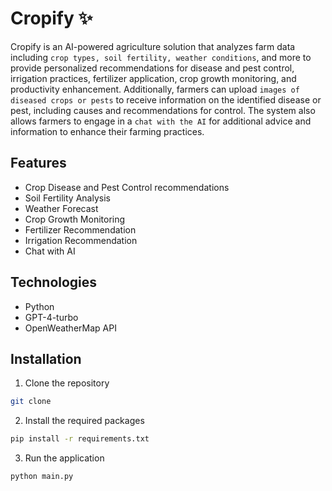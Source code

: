 


# Cropify ✨
Cropify is an AI-powered agriculture solution that analyzes farm data including `crop types, soil fertility, weather conditions`, and more to provide personalized recommendations for disease and pest control, irrigation practices, fertilizer application, crop growth monitoring, and productivity enhancement. Additionally, farmers can upload `images of diseased crops or pests` to receive information on the identified disease or pest, including causes and recommendations for control. The system also allows farmers to engage in a `chat with the AI` for additional advice and information to enhance their farming practices.

## Features
- Crop Disease and Pest Control recommendations
- Soil Fertility Analysis
- Weather Forecast
- Crop Growth Monitoring
- Fertilizer Recommendation
- Irrigation Recommendation
- Chat with AI

## Technologies
- Python
- GPT-4-turbo
- OpenWeatherMap API


## Installation
1. Clone the repository
```bash
git clone
```
2. Install the required packages
```bash
pip install -r requirements.txt
```
3. Run the application
```bash
python main.py
```